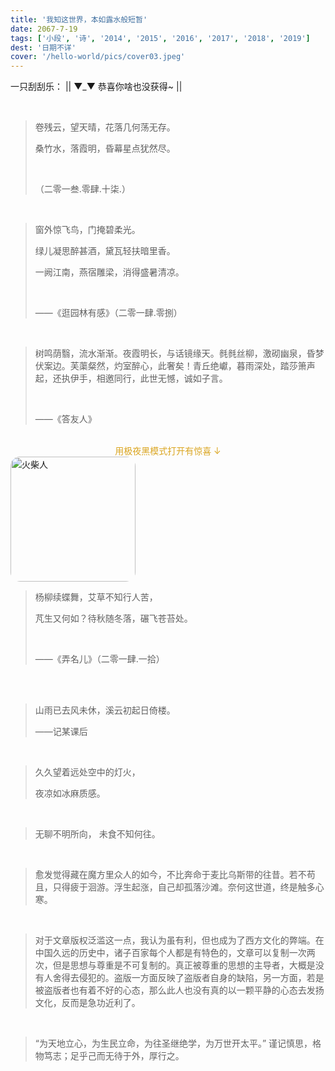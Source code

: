 ```yaml
---
title: '我知这世界，本如露水般短暂'
date: 2067-7-19
tags: ['小段', '诗', '2014', '2015', '2016', '2017', '2018', '2019']
dest: '日期不详'
cover: '/hello-world/pics/cover03.jpeg'
---
```

一只刮刮乐：
|| ▼_▼ 恭喜你啥也没获得~ ||

<br/>

> 卷残云，望天晴，花落几何荡无存。
> 
> 桑竹水，落霞明，昏幕星点犹然尽。
>
> <br/>
>
> （二零一叁.零肆.十柒.）

<br/>

> 窗外惊飞鸟，门掩碧柔光。
> 
> 绿儿凝思醉甚酒，黛瓦轻扶暗里香。
> 
> 一阙江南，燕宿雕梁，消得盛暑清凉。
>
> <br/>
>
> ——《逛园林有感》（二零一肆.零捌）

<br/>

> 树鸣荫翳，流水渐渐。夜霞明长，与话镜缘天。毵毵丝柳，激砌幽泉，昏梦伏案边。芙蕖粲然，灼室醉心，此奢矣！青丘绝巘，暮雨深处，踏莎箫声起，还执伊手，相邀同行，此世无憾，诚如子言。
>
> <br/>
>
> ——《答友人》

<br/>
<div style="color: goldenrod; text-align: center">用极夜黑模式打开有惊喜 ↓ </div>
<img src="/hello-world/pics/star03.gif" alt="火柴人" width="200" style="margin: auto; border-radius: 15px"/>


<br/>

> 杨柳续蝶舞，艾草不知行人苦，
>
> 芃生又何如？待秋随冬落，碾飞苍苔处。
>
> <br/>
>
> ——《弄名儿》（二零一肆.一拾）
  
<br/>
  

<br/>

> 山雨已去风未休，溪云初起日倚楼。
>
> ——记某课后

<br/>


> 久久望着远处空中的灯火，
>
> 夜凉如冰麻质感。

<br/>

> 无聊不明所向， 未食不知何往。

<br/>

> 愈发觉得藏在魔方里众人的如今，不比奔命于麦比乌斯带的往昔。若不苟且，只得疲于洄游。浮生起涨，自己却孤落沙滩。奈何这世道，终是触多心寒。

<br/>

> 对于文章版权泛滥这一点，我认为虽有利，但也成为了西方文化的弊端。在中国久远的历史中，诸子百家每个人都是有特色的，文章可以复制一次两次，但是思想与尊重是不可复制的。真正被尊重的思想的主导者，大概是没有人舍得去侵犯的。盗版一方面反映了盗版者自身的缺陷，另一方面，若是被盗版者也有着不好的心态，那么此人也没有真的以一颗平静的心态去发扬文化，反而是急功近利了。

<br/>

> “为天地立心，为生民立命，为往圣继绝学，为万世开太平。” 谨记慎思，格物笃志；足乎己而无待于外，厚行之。

<br/>

>

<br/>

